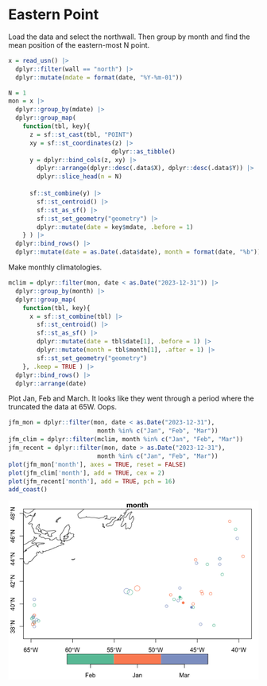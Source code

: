 Eastern Point
================

Load the data and select the northwall. Then group by month and find the
mean position of the eastern-most N point.

``` r
x = read_usn() |>
  dplyr::filter(wall == "north") |>
  dplyr::mutate(mdate = format(date, "%Y-%m-01"))
```

``` r
N = 1
mon = x |>
  dplyr::group_by(mdate) |>
  dplyr::group_map(
    function(tbl, key){
      z = sf::st_cast(tbl, "POINT")
      xy = sf::st_coordinates(z) |>
                             dplyr::as_tibble()
      y = dplyr::bind_cols(z, xy) |>
        dplyr::arrange(dplyr::desc(.data$X), dplyr::desc(.data$Y)) |>
        dplyr::slice_head(n = N)
      
      sf::st_combine(y) |>
        sf::st_centroid() |>
        sf::st_as_sf() |>
        sf::st_set_geometry("geometry") |>
        dplyr::mutate(date = key$mdate, .before = 1)
    } ) |>
  dplyr::bind_rows() |>
  dplyr::mutate(date = as.Date(.data$date), month = format(date, "%b"))
```

Make monthly climatologies.

``` r
mclim = dplyr::filter(mon, date < as.Date("2023-12-31")) |>
  dplyr::group_by(month) |>
  dplyr::group_map(
    function(tbl, key){
      x = sf::st_combine(tbl) |>
        sf::st_centroid() |>
        sf::st_as_sf() |>
        dplyr::mutate(date = tbl$date[1], .before = 1) |>
        dplyr::mutate(month = tbl$month[1], .after = 1) |>
        sf::st_set_geometry("geometry")
    }, .keep = TRUE ) |> 
  dplyr::bind_rows() |>
  dplyr::arrange(date)
```

Plot Jan, Feb and March. It looks like they went through a period where
the truncated the data at 65W. Oops.

``` r
jfm_mon = dplyr::filter(mon, date < as.Date("2023-12-31"), 
                         month %in% c("Jan", "Feb", "Mar"))
jfm_clim = dplyr::filter(mclim, month %in% c("Jan", "Feb", "Mar"))
jfm_recent = dplyr::filter(mon, date > as.Date("2023-12-31"), 
                         month %in% c("Jan", "Feb", "Mar"))
plot(jfm_mon['month'], axes = TRUE, reset = FALSE)
plot(jfm_clim['month'], add = TRUE, cex = 2)
plot(jfm_recent['month'], add = TRUE, pch = 16)
add_coast()
```

![](Eastern-point_files/figure-gfm/unnamed-chunk-4-1.png)<!-- -->
